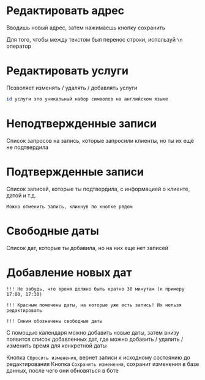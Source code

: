 # Редактировать адрес

Вводишь новый адрес, затем нажимаешь кнопку сохранить

Для того, чтобы между текстом был перенос строки, используй `\n` оператор

# Редактировать услуги

Позволяет изменять / удалять / добавлять услуги

```bash
id услуги это уникальный набор символов на английском языке
```

# Неподтвержденные записи

Список запросов на запись, которые запросили клиенты, но ты их ещё не подтвердила

# Подтвержденные записи

Список записей, которые ты подтвердила, с информацией о клиенте, датой и т.д.

`Можно отменить запись, кликнув по кнопке рядом`

# Свободные даты

Список дат, которые ты добавила, но на них еще нет записей

# Добавление новых дат

`!!! Не забудь, что время должно быть кратно 30 минутам (к примеру 17:00, 17:30)`

`!!! Красным помечены даты, на которые уже есть запись! Их нельзя редактировать`

`!!! Синим обозначены свободные даты`

С помощью календаря можно добавить новые даты,
затем внизу появится список добавленных дат, где можно добавить / удалить / изменить время для конкретной даты

Кнопка `Сбросить изменения`, вернет записи к исходному состоянию до редактирования
Кнопка `Сохранить изменения`, сохранит изменения в базе данных, после чего они обновяться в боте
